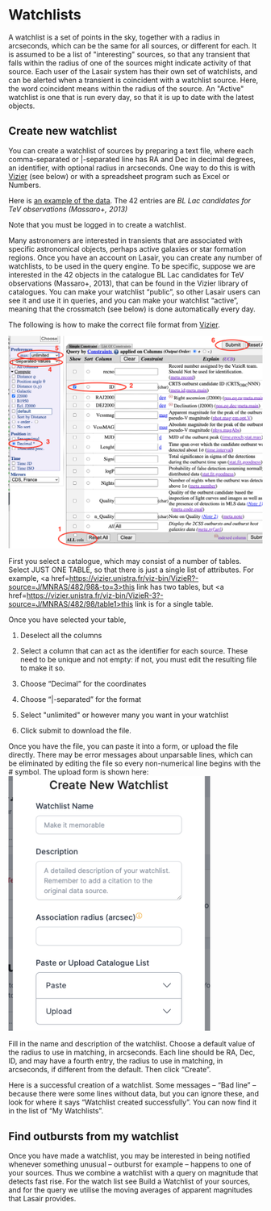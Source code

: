 # Watchlists

A watchlist is a set of points in the sky, together with a radius in arcseconds, which 
can be the same for all sources, or different for each. 
It is assumed to be a list of "interesting" sources, so that any transient that 
falls within the radius of one of the sources might indicate activity of that source. 
Each user of the Lasair system has their own set of watchlists, and can be 
alerted when a transient is coincident with a watchlist source. Here, the word coincident means
within the radius of the source.
An "Active" watchlist is one that is run every day, so that it is up to date with the latest objects.

## Create new watchlist

You can create a watchlist of sources by preparing a text file, where each 
comma-separated or |-separated line has RA and Dec in decimal degrees, 
an identifier, with optional radius in arcseconds. One way to do this is 
with [Vizier](http://vizier.u-strasbg.fr/viz-bin/VizieR) (see below) or with a spreadsheet 
program such as Excel or Numbers. 

Here is [an example of the data](BLLac.html). The 42 entries are _BL Lac candidates for TeV observations (Massaro+, 2013)_

Note that you must be logged in to create a watchlist.

Many astronomers are interested in transients that are associated with specific 
astronomical objects, perhaps active galaxies or star formation regions. 
Once you have an account on Lasair, you can create any number of watchlists, to be 
used in the query engine. To be specific, suppose we are interested in the 42 objects in the 
catalogue BL Lac candidates for TeV observations (Massaro+, 2013), 
that can be found in the Vizier library of catalogues. You can make your 
watchlist “public”, so other Lasair users can see it and use it in queries, 
and you can make your watchlist “active”, meaning that the crossmatch (see below) 
is done automatically every day.

The following is how to make the correct file format from [Vizier](http://vizier.u-strasbg.fr/viz-bin/VizieR).

<img src="../_images/watchlist/vizier.png" width="600px"/>

First you select a catalogue, which may consist of a number of tables. Select JUST ONE TABLE, 
so that there is just a single list of attributes. For example, 
<a href=https://vizier.unistra.fr/viz-bin/VizieR?-source=J/MNRAS/482/98&-to=3>this link</a> 
has two tables, but <a href=https://vizier.unistra.fr/viz-bin/VizieR-3?-source=J/MNRAS/482/98/table1>this link</a> is for a single table.

Once you have selected your table,

1. Deselect all the columns

2. Select a column that can act as the identifier for each source. 
These need to be unique and not empty: if not, you must edit the resulting file to make it so.

3. Choose “Decimal” for the coordinates

4. Choose “|-separated” for the format

5. Select "unlimited" or however many you want in your watchlist

6. Click submit to download the file.

Once you have the file, you can paste it into a form, or upload the file directly.
There may be error messages about unparsable lines, which can be eliminated by
editing the file so every non-numerical line begins with the # symbol.
The upload form is shown here:
<img src="../_images/watchlist/create.png" width="400px"/>

Fill in the name and description of the watchlist. Choose a default value of the 
radius to use in matching, in arcseconds. 
Each line should be RA, Dec, ID, and may have a fourth entry, the radius to use in matching, 
in arcseconds, if different from the default. Then click “Create”.

Here is a successful creation of a watchlist. Some messages – “Bad line” – because there were 
some lines without data, but you can ignore these, and look for where it 
says “Watchlist created successfully”. You can now find it in the list of “My Watchlists”.

## Find outbursts from my watchlist

Once you have made a watchlist, you may be interested in being notified whenever 
something unusual – outburst for example – happens to one of your sources. 
Thus we combine a watchlist with a query on magnitude that detects fast rise. 
For the watch list see Build a Watchlist of your sources, and for the query we 
utilise the moving averages of apparent magnitudes that Lasair provides. 
